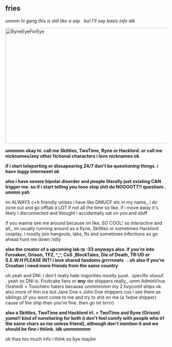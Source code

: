## fries 
*ummm hi gang this is still like a wip . but I'll say basic info idk*

<img width="932" height="360" alt="RyneEyeForEye" src="https://github.com/user-attachments/assets/07e9f557-d01e-4954-8fe8-f41bd5e382e3" />

**ummmm okay hi. call me Skittles, TwoTime, Ryne or Hacklord. or call me nicknames/any other fictional characters i love nicknames ok**

**if i start teleporting or dissapearing 24/7 don't be questioning things. i havv laggy interneeet ok**

**also i have severe bipolar disorder and people literally just existing CAN trigger me. so if i start telling you tooo stop shit do NOOOOTT!! questiom . ummm yah**


im ALWAYS c+h friendly unless i have like DNIUCF etc in my name,, i do zone out and go offtab a LOT if not all the time so like. if i move away it's likely i disconnected and thought i accidentally sat on you and stuff

if you wanna see me around because im like, SO COOL! so interactive and all,, im usually running around as a Ryne, Skittles or sometimes Hacklord cosplay. i mostly join hangouts, labs, fts and sometimes infections so go ahead hunt me down /silly

**also the creator of a upcoming lab rp :33
anyways also. if you're into Forsaken, Orison, TF2, ^_^, CoS ,BlockTales, Die of Death, TR:UD or S.E.W.H PLEASE INT! i love shared fandoms grrrrrowls  . .  oh also if you're Croatian i need more friends from the same country**

oh yeah and DNI. i don't really hate majorities mostly juust..  specific stuuuf. . 
yeah so DNI is. Fruitcake fans or ***any*** dw shippers really,, umm AdminVirus (1xshed) + Toxichero haters because ummmmmm my 2 hvycomf ships ok. also more of thin ice but Jane Doe x John Doe shippers cus i see them as siblings (if you wont come to me and try to shit on me (a 1xdoe shipper) cause of the ship then you're fine. then go int brrrr) 

**also a Skittles, TwoTime and Hacklord irl. + TwoTime and Ryne (Orison) yume!! kind of nonsharing for both (i don't feel comfy with people who irl the same chars as me unless friend), although don't mention it and we should be fine i thiiink. idk ummmmmm**

ok thas too much info i think so bye maybe
